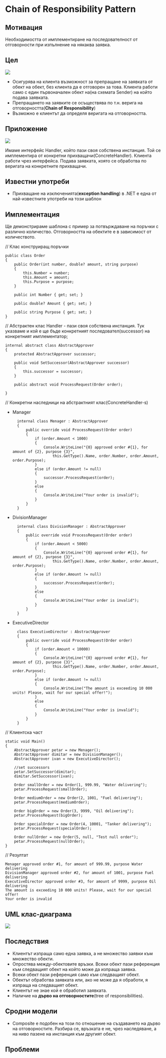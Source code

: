# Chain of Responsibility Pattern

## Мотивация

Необходимостта от имплементиране на последователност от отговорности при изпълнение на някаква заявка.

## Цел

![](chainofresponsibility_1.png)

* Осигурява на клиента възможност за препращане на заявката от обект на обект, без клиента да е отговорен за това. Клиента работи само с един първоначален обект на(на схемата Sender) на който подава заявката.
* Препращането на заявките се осъществява по т.н. верига на отговорността(**Chain of Responsibility**)
* Възможно е клиентът да определя веригата на отговорността.

## Приложение

![](chainofresponsibility.png)

Имаме интерфейс Handler, който пази своя собствена инстанция. Той се имплементира от конкретни прихващачи(ConcreteHandler). Клиента работи чрез интерфейса. Подава заявката, която се обработва по веригата на конкретните прихващачи.


## Известни употреби

* Прихващане на изключенията(**exception handling**) в .NET е една от най-известните употреби на този шаблон


## Имплементация

Ще демонстрираме шаблона с пример за потвърждаване на поръчки с различно количество. Отговорността на обектите е в зависимост от количеството.

// Клас конструиращ поръчки

	public class Order
    {
        public Order(int number, double? amount, string purpose)
        {
            this.Number = number;
            this.Amount = amount;
            this.Purpose = purpose;
        }

        public int Number { get; set; }

        public double? Amount { get; set; }

        public string Purpose { get; set; }
    }

// Абстрактен клас Handler - пази своя собствена инстанция. Тук указваме и кой е ще бъде конкретният последовател(successor) на конкретният имплементатор;

	internal abstract class AbstractApprover
    {
        protected AbstractApprover successor;

        public void SetSuccessor(AbstractApprover successor)
        {
            this.successor = successor;
        }

        public abstract void ProcessRequest(Order order);

    }

// Конкретни наследници на абстрактният клас(ConcreteHandler-s)

* Manager


	    internal class Menager : AbstractApprover
	    {
	        public override void ProcessRequest(Order order)
	        {
	            if (order.Amount < 1000)
	            {
	                Console.WriteLine("{0} approved order #{1}, for amount of {2}, purpose {3}",
	                    this.GetType().Name, order.Number, order.Amount, order.Purpose);
	            }
	            else if (order.Amount != null)
	            {
	                successor.ProcessRequest(order);
	            }
	            else
	            {
	                Console.WriteLine("Your order is invalid");
	            }
	        }
	    }

* DivisionManager

	    internal class DivisionManager : AbstractApprover
	    {
	        public override void ProcessRequest(Order order)
	        {
	            if (order.Amount < 5000)
	            {
	                Console.WriteLine("{0} approved order #{1}, for amount of {2}, purpose {3}",
	                    this.GetType().Name, order.Number, order.Amount, order.Purpose);
	            }
	            else if (order.Amount != null)
	            {
	                successor.ProcessRequest(order);
	            }
	            else
	            {
	                Console.WriteLine("Your order is invalid");
	            }
	        }
	    }

* ExecutiveDirector

		class ExecutiveDirector : AbstractApprover
	    {
	        public override void ProcessRequest(Order order)
	        {
	            if (order.Amount < 10000)
	            {
	                Console.WriteLine("{0} approved order #{1}, for amount of {2}, purpose {3}",
	                    this.GetType().Name, order.Number, order.Amount, order.Purpose);
	            }
	            else if (order.Amount != null)
	            {
	                Console.WriteLine("The amount is exceeding 10 000 units! Please, wait for our special offer!");
	            }
	            else
	            {
	                Console.WriteLine("Your order is invalid");
	            }
	        }
	    }

// Клиентска част

	static void Main()
    {
        AbstractApprover petar = new Menager();
        AbstractApprover dimitar = new DivisionManager();
        AbstractApprover ivan = new ExecutiveDirector();

        //set successors
        petar.SetSuccessor(dimitar);
        dimitar.SetSuccessor(ivan);

        Order smallOrder = new Order(1, 999.99, "Water delivering");
        petar.ProcessRequest(smallOrder);

        Order mediumOrder = new Order(2, 1001, "Fuel delivering");
        petar.ProcessRequest(mediumOrder);

        Order bigOrder = new Order(3, 9999, "Oil delivering");
        petar.ProcessRequest(bigOrder);

        Order specialOrder = new Order(4, 10001, "Tanker delivering");
        petar.ProcessRequest(specialOrder);

        Order nullOrder = new Order(5, null, "Test null order");
        petar.ProcessRequest(nullOrder);
    }

// Резултат

	Menager approved order #1, for amount of 999.99, purpose Water delivering
	DivisionManager approved order #2, for amount of 1001, purpose Fuel delivering
	ExecutiveDirector approved order #3, for amount of 9999, purpose Oil delivering
	The amount is exceeding 10 000 units! Please, wait for our special offer!
	Your order is invalid


## UML клас-диаграма

![](ChainOfResponsibilityClassDiagram.png)
## Последствия
* Клиентът изпраща само една заявка, а не множество заявки към множество обекти.
* Опростява между-обектовите връзки. Всеки обект пази референция към следващият обект на който може да изпраща заявка.
* Всеки обект пази референция само към следващият обект.
* Обектът обработва заявката или, ако не може да я обработи, я изпраща на следващият обект.
* Клиентът не знае кой е обработил заявката.
* Наличие на **дърво на отговорностите**(tree of responsibilities).

## Сродни модели
* Composite е подобен на този по отношение на създаването на дърво на отговорностите. Разбира се, връзката е не, чрез наследяване, а на ниво пазене на 
инстанция към другият обект.

## Проблеми





